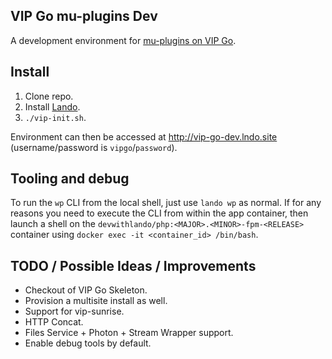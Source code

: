## VIP Go mu-plugins Dev

A development environment for [mu-plugins on VIP Go](https://github.com/Automattic/vip-go-mu-plugins/).

## Install

1. Clone repo.
1. Install [Lando](https://docs.lando.dev/basics/installation.html).
1. `./vip-init.sh`.

Environment can then be accessed at http://vip-go-dev.lndo.site (username/password is `vipgo`/`password`).

## Tooling and debug

To run the `wp` CLI from the local shell, just use `lando wp` as normal.
If for any reasons you need to execute the CLI from within the app container, then launch a shell on the `devwithlando/php:<MAJOR>.<MINOR>-fpm-<RELEASE>` container using `docker exec -it <container_id> /bin/bash`.

## TODO / Possible Ideas / Improvements

- Checkout of VIP Go Skeleton.
- Provision a multisite install as well.
- Support for vip-sunrise.
- HTTP Concat.
- Files Service + Photon + Stream Wrapper support.
- Enable debug tools by default.
